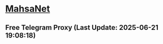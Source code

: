 
# [MahsaNet](https://t.me/mahsa_net)
## Free Telegram Proxy (Last Update: 2025-06-21 19:08:18)

    